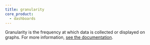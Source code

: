 ```yaml
---
title: granularity
core_product:
  - dashboards
---
```

Granularity is the frequency at which data is collected or displayed on graphs.
For more information, <a href="/dashboards/guide/query-to-the-graph/#why">see the documentation</a>.